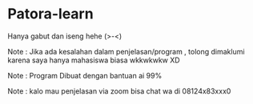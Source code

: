 # Patora-learn
Hanya gabut dan iseng hehe (>-<)



Note : Jika ada kesalahan dalam penjelasan/program , tolong dimaklumi karena saya hanya mahasiswa biasa wkkwkwkw XD



Note : Program Dibuat dengan bantuan ai 99% 



Note : kalo mau penjelasan via zoom bisa chat wa di 08124x83xxx0
